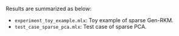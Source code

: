 Results are summarized as below:
- `experiment_toy_example.mlx`: Toy example of sparse Gen-RKM.
- `test_case_sparse_pca.mlx`: Test case of sparse PCA.
